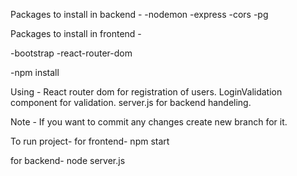 Packages to install in backend -
-nodemon
-express
-cors
-pg


Packages to install in frontend -

-bootstrap
-react-router-dom

-npm install



Using -
    React router dom for registration of users.
    LoginValidation component for validation.
    server.js for backend handeling.
  


Note - If you want to commit any changes create new branch for it.


To run project-
  for frontend-
    npm start

  for backend-
    node server.js
